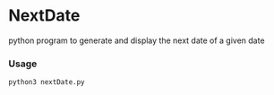 # NextDate
python program to generate and display the next date of a given date

### Usage
```python3 nextDate.py```
